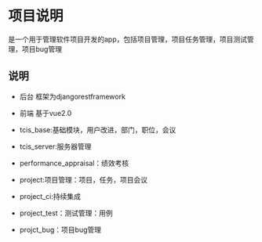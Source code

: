 # 项目说明
是一个用于管理软件项目开发的app，包括项目管理，项目任务管理，项目测试管理，项目bug管理

## 说明
* 后台 框架为djangorestframework
* 前端 基于vue2.0

* tcis_base:基础模块，用户改进，部门，职位，会议
* tcis_server:服务器管理
* performance_appraisal：绩效考核
* project:项目管理：项目，任务，项目会议
* project_ci:持续集成
* project_test：测试管理：用例
* projct_bug：项目bug管理
